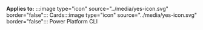 ﻿
**Applies to:** :::image type="icon" source="../media/yes-icon.svg" border="false"::: Cards:::image type="icon" source="../media/yes-icon.svg" border="false"::: Power Platform CLI
